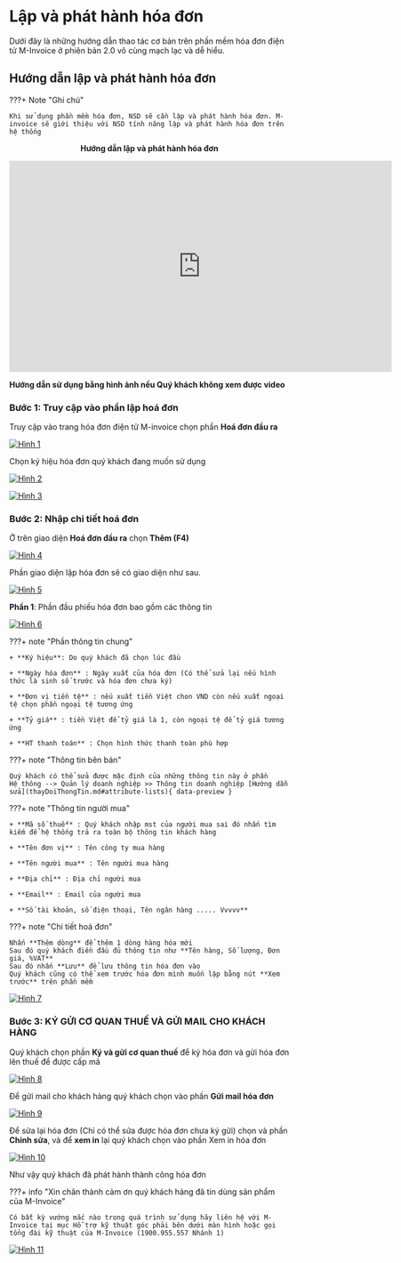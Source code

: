 # **Lập và phát hành hóa đơn**

Dưới đây là những hướng dẫn thao tác cơ bản trên phần mềm hóa đơn điện tử M-Invoice ở phiên bản 2.0 vô cùng mạch lạc và dễ hiểu.

## **Hướng dẫn lập và phát hành hóa đơn**

???+ Note "Ghi chú"

    Khi sử dụng phần mềm hóa đơn, NSD sẽ cần lập và phát hành hóa đơn. M-invoice sẽ giới thiệu với NSD tính năng lập và phát hành hóa đơn trên hệ thống

<p align="center" style="font-weight: bold;">Hướng dẫn lập và phát hành hóa đơn</p>

<iframe style="width: 43rem; height: 380px" src="https://www.youtube.com/embed/A9jnumj5bEE?si=_wWv6DBbSvNFzd5W" title="YouTube video player" frameborder="0" allow="accelerometer; autoplay; clipboard-write; encrypted-media; gyroscope; picture-in-picture; web-share" referrerpolicy="strict-origin-when-cross-origin" allowfullscreen></iframe>

**Hướng dẫn sử dụng bằng hình ảnh nếu Quý khách không xem được video**

### Bước 1: Truy cập vào phần lập hoá đơn

Truy cập vào trang hóa đơn điện tử M-invoice chọn phần **Hoá đơn đầu ra**

[![Hình 1]][Hình 1]

[Hình 1]: ../assets/images/invoice2/2.0_lap-va-phat-hanh-hoa-don_1.png

Chọn ký hiệu hóa đơn quý khách đang muốn sử dụng

[![Hình 2]][Hình 2]

[Hình 2]: ../assets/images/invoice2/2.0_lap-va-phat-hanh-hoa-don_2.png

[![Hình 3]][Hình 3]

[Hình 3]: ../assets/images/invoice2/2.0_lap-va-phat-hanh-hoa-don_3.png

### Bước 2: Nhập chi tiết hoá đơn

Ở trên giao diện **Hoá đơn đầu ra** chọn **Thêm (F4)**

[![Hình 4]][Hình 4]

[Hình 4]: ../assets/images/invoice2/2.0_lap-va-phat-hanh-hoa-don_4.png

Phần giao diện lập hóa đơn sẽ có giao diện như sau.

[![Hình 5]][Hình 5]

[Hình 5]: ../assets/images/invoice2/2.0_lap-va-phat-hanh-hoa-don_5.png

**Phần 1**: Phần đầu phiếu hóa đơn bao gồm các thông tin

[![Hình 6]][Hình 6]

[Hình 6]: ../assets/images/invoice2/2.0_lap-va-phat-hanh-hoa-don_6.png

???+ note "Phần thông tin chung"

    + **Ký hiệu**: Do quý khách đã chọn lúc đầu

    + **Ngày hóa đơn** : Ngày xuất của hóa đơn (Có thể sửa lại nếu hình thức là sinh số trước và hóa đơn chưa ký)

    + **Đơn vị tiền tệ** : nếu xuất tiền Việt chon VND còn nếu xuất ngoại tệ chọn phần ngoại tệ tương ứng

    + **Tỷ giá** : tiền Việt để tỷ giá là 1, còn ngoại tệ để tỷ giá tương ứng

    + **HT thanh toán** : Chọn hình thức thanh toàn phù hợp

???+ note "Thông tin bên bán"

    Quý khách có thể sửa được mặc định của những thông tin này ở phần
    Hệ thông --> Quản lý doanh nghiệp >> Thông tin doanh nghiệp [Hướng dẫn sửa](thayDoiThongTin.md#attribute-lists){ data-preview }

???+ note "Thông tin người mua"

    + **Mã số thuế** : Quý khách nhập mst của người mua sai đó nhấn tìm kiếm để hệ thống trả ra toàn bộ thông tin khách hàng

    + **Tên đơn vị** : Tên công ty mua hàng

    + **Tên người mua** : Tên người mua hàng

    + **Địa chỉ** : Địa chỉ người mua

    + **Email** : Email của người mua

    + **Số tài khoản, số điện thoại, Tên ngân hàng ..... Vvvvv**

???+ note "Chi tiết hoá đơn"

    Nhấn **Thêm dòng** để thêm 1 dòng hàng hóa mới
    Sau đó quý khách điền đầu đủ thông tin như **Tên hàng, Số lượng, Đơn giá, %VAT**
    Sau đó nhấn **Lưu** để lưu thông tin hóa đơn vào
    Quý khách cũng có thể xem trước hóa đơn mình muốn lập bằng nút **Xem trước** trên phần mềm

[![Hình 7]][Hình 7]

[Hình 7]: ../assets/images/invoice2/2.0_lap-va-phat-hanh-hoa-don_7.png

### Bước 3: KÝ GỬI CƠ QUAN THUẾ VÀ GỬI MAIL CHO KHÁCH HÀNG

Quý khách chọn phần **Ký và gửi cơ quan thuế** để ký hóa đơn và gửi hóa đơn lên thuế để được cấp mã

[![Hình 8]][Hình 8]

[Hình 8]: ../assets/images/invoice2/2.0_lap-va-phat-hanh-hoa-don_8.png

Để gửi mail cho khách hàng quý khách chọn vào phần **Gửi mail hóa đơn**

[![Hình 9]][Hình 9]

[Hình 9]: ../assets/images/invoice2/2.0_lap-va-phat-hanh-hoa-don_9.png

Để sửa lại hóa đơn (Chỉ có thể sửa được hóa đơn chưa ký gửi) chọn và phần **Chỉnh sửa**, và để **xem in** lại quý khách chọn vào phần Xem in hóa đơn

[![Hình 10]][Hình 10]

[Hình 10]: ../assets/images/invoice2/2.0_lap-va-phat-hanh-hoa-don_10.png

Như vậy quý khách đã phát hành thành công hóa đơn

???+ info "Xin chân thành cảm ơn quý khách hàng đã tin dùng sản phẩm của M-Invoice"

    Có bất kỳ vướng mắc nào trong quá trình sử dụng hãy liên hệ với M-Invoice tại mục Hỗ trợ kỹ thuật góc phải bên dưới màn hình hoặc gọi tổng đài kỹ thuật của M-Invoice (1900.955.557 Nhánh 1)

[![Hình 11]][Hình 11]

[Hình 11]: ../assets/images/invoice2/hotro.png
